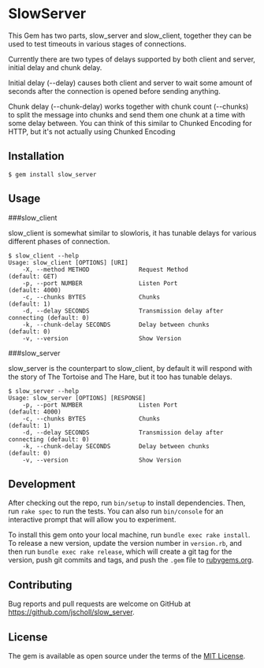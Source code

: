 # SlowServer

This Gem has two parts, slow_server and slow_client, together they can be used to
test timeouts in various stages of connections.

Currently there are two types of delays supported by both client and server,
initial delay and chunk delay.

Initial delay (--delay) causes both client and server to wait some amount of
seconds after the connection is opened before sending anything.

Chunk delay (--chunk-delay) works together with chunk count (--chunks) to split the
message into chunks and send them one chunk at a time with some delay between.  You
can think of this similar to Chunked Encoding for HTTP, but it's not actually using
Chunked Encoding

## Installation

    $ gem install slow_server

## Usage

###slow_client

slow_client is somewhat similar to slowloris, it has tunable delays for various different phases of connection.

```
$ slow_client --help
Usage: slow_client [OPTIONS] [URI]
    -X, --method METHOD              Request Method                      (default: GET)
    -p, --port NUMBER                Listen Port                         (default: 4000)
    -c, --chunks BYTES               Chunks                              (default: 1)
    -d, --delay SECONDS              Transmission delay after connecting (default: 0)
    -k, --chunk-delay SECONDS        Delay between chunks                (default: 0)
    -v, --version                    Show Version
```

###slow_server

slow_server is the counterpart to slow_client, by default it will respond with the story of The Tortoise and The Hare, but it too has tunable delays.

```
$ slow_server --help
Usage: slow_server [OPTIONS] [RESPONSE]
    -p, --port NUMBER                Listen Port                         (default: 4000)
    -c, --chunks BYTES               Chunks                              (default: 1)
    -d, --delay SECONDS              Transmission delay after connecting (default: 0)
    -k, --chunk-delay SECONDS        Delay between chunks                (default: 0)
    -v, --version                    Show Version
```

## Development

After checking out the repo, run `bin/setup` to install dependencies. Then, run `rake spec` to run the tests. You can also run `bin/console` for an interactive prompt that will allow you to experiment.

To install this gem onto your local machine, run `bundle exec rake install`. To release a new version, update the version number in `version.rb`, and then run `bundle exec rake release`, which will create a git tag for the version, push git commits and tags, and push the `.gem` file to [rubygems.org](https://rubygems.org).

## Contributing

Bug reports and pull requests are welcome on GitHub at https://github.com/jscholl/slow_server.


## License

The gem is available as open source under the terms of the [MIT License](http://opensource.org/licenses/MIT).

